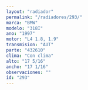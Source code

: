 ```yaml
---
layout: "radiador"
permalink: "/radiadores/293/"
marca: "BMW"
modelo: "318I"
ano: "1997"
motor: "L4 1.8, 1.9"
transmision: "AUT"
parte: "432610"
clima: "Con clima"
alto: "17 5/16"
ancho: "17 1/16"
observaciones: ""
id: "293"
---
```


